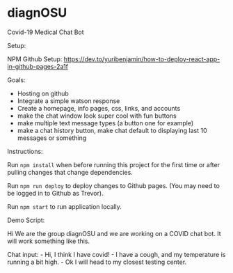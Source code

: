# diagnOSU
Covid-19 Medical Chat Bot

Setup:

NPM Github Setup:
https://dev.to/yuribenjamin/how-to-deploy-react-app-in-github-pages-2a1f

Goals:
- Hosting on github
- Integrate a simple watson response
- Create a homepage, info pages, css, links, and accounts
- make the chat window look super cool with fun buttons
- make multiple text message types (a button one for example)
- make a chat history button, make chat default to displaying last 10 messages or something

Instructions:

Run `npm install` when before running this project for the first time or after pulling changes that change dependencies.

Run `npm run deploy` to deploy changes to Github pages. (You may need to be logged in to Github as Trevor).

Run `npm start` to run application locally.

Demo Script:

  Hi We are the group diagnOSU and we are working on a COVID chat bot. It will work something like this.

  Chat input:
    - Hi, I think I have covid!
    - I have a cough, and my temperature is running a bit high.
    - Ok I will head to my closest testing center.
